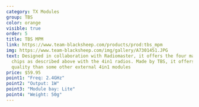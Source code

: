 ```yaml
---
category: TX Modules
group: TBS
color: orange
visible: true
order: 5
title: TBS MPM
link: https://www.team-blacksheep.com/products/prod:tbs_mpm
img: https://www.team-blacksheep.com/img/gallery/A7301451.JPG
text: Designed in collaboration with Radiomaster, it offers the four main RF
  chips as described above with the 4in1 radios. Made by TBS, it offers higher
  quality than some other external 4in1 modules
price: $59.95
point1: "Freq: 2.4GHz"
point2: "Output: 1W"
point3: "Module bay: Lite"
point4: "Weight: 50g"
---
```

